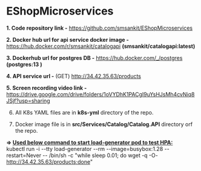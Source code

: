 # EShopMicroservices

**1. Code repository link -** https://github.com/smsankit/EShopMicroservices

**2. Docker hub url for api service docker image -** https://hub.docker.com/r/smsankit/catalogapi  **(smsankit/catalogapi:latest)**

**3. Dockerhub url for postgres DB -** https://hub.docker.com/_/postgres  **(postgres:13 )**

**4. API service url -** (GET) http://34.42.35.63/products

**5. Screen recording video link -**  https://drive.google.com/drive/folders/1oVYDhK1PACgI9uYsHJsMh4cvNiq8JSjf?usp=sharing

6. All K8s YAML files are in **k8s-yml** directory of the repo.

7. Docker image file is in **src/Services/Catalog/Catalog.API** directory orf the repo.


**=> <ins>Used below command to start load-generator pod to test HPA:</ins>**</br>
kubectl run -i --tty load-generator --rm --image=busybox:1.28 --restart=Never -- /bin/sh -c "while sleep 0.01; do wget -q -O- http://34.42.35.63/products;done"
